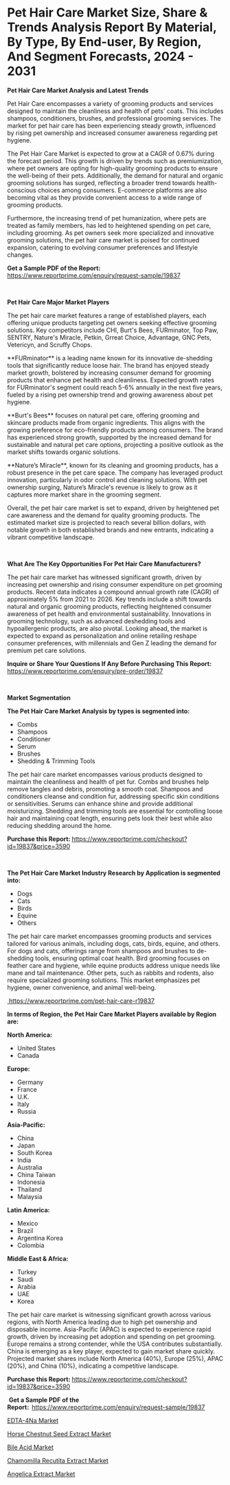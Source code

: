 <p><h1>Pet Hair Care Market Size, Share & Trends Analysis Report By Material, By Type, By End-user, By Region, And Segment Forecasts, 2024 - 2031</h1></p><p><strong>Pet Hair Care Market Analysis and Latest Trends</strong></p>
<p><p>Pet Hair Care encompasses a variety of grooming products and services designed to maintain the cleanliness and health of pets' coats. This includes shampoos, conditioners, brushes, and professional grooming services. The market for pet hair care has been experiencing steady growth, influenced by rising pet ownership and increased consumer awareness regarding pet hygiene.</p><p>The Pet Hair Care Market is expected to grow at a CAGR of 0.67% during the forecast period. This growth is driven by trends such as premiumization, where pet owners are opting for high-quality grooming products to ensure the well-being of their pets. Additionally, the demand for natural and organic grooming solutions has surged, reflecting a broader trend towards health-conscious choices among consumers. E-commerce platforms are also becoming vital as they provide convenient access to a wide range of grooming products. </p><p>Furthermore, the increasing trend of pet humanization, where pets are treated as family members, has led to heightened spending on pet care, including grooming. As pet owners seek more specialized and innovative grooming solutions, the pet hair care market is poised for continued expansion, catering to evolving consumer preferences and lifestyle changes.</p></p>
<p><strong>Get a Sample PDF of the Report:&nbsp;</strong> <a href="https://www.reportprime.com/enquiry/request-sample/19837?utm_campaign=1558&utm_medium=2&utm_source=Github&utm_content=ia&utm_term=02122024&utm_id=pet-hair-care">https://www.reportprime.com/enquiry/request-sample/19837</a></p>
<p>&nbsp;</p>
<p><strong>Pet Hair Care Major Market Players</strong></p>
<p><p>The pet hair care market features a range of established players, each offering unique products targeting pet owners seeking effective grooming solutions. Key competitors include CHI, Burt's Bees, FURminator, Top Paw, SENTRY, Nature's Miracle, Petkin, Grreat Choice, Advantage, GNC Pets, Vetericyn, and Scruffy Chops.</p><p>**FURminator** is a leading name known for its innovative de-shedding tools that significantly reduce loose hair. The brand has enjoyed steady market growth, bolstered by increasing consumer demand for grooming products that enhance pet health and cleanliness. Expected growth rates for FURminator's segment could reach 5-6% annually in the next five years, fueled by a rising pet ownership trend and growing awareness about pet hygiene.</p><p>**Burt's Bees** focuses on natural pet care, offering grooming and skincare products made from organic ingredients. This aligns with the growing preference for eco-friendly products among consumers. The brand has experienced strong growth, supported by the increased demand for sustainable and natural pet care options, projecting a positive outlook as the market shifts towards organic solutions.</p><p>**Nature’s Miracle**, known for its cleaning and grooming products, has a robust presence in the pet care space. The company has leveraged product innovation, particularly in odor control and cleaning solutions. With pet ownership surging, Nature’s Miracle's revenue is likely to grow as it captures more market share in the grooming segment. </p><p>Overall, the pet hair care market is set to expand, driven by heightened pet care awareness and the demand for quality grooming products. The estimated market size is projected to reach several billion dollars, with notable growth in both established brands and new entrants, indicating a vibrant competitive landscape.</p></p>
<p>&nbsp;</p>
<p><strong>What Are The Key Opportunities For Pet Hair Care Manufacturers?</strong></p>
<p><p>The pet hair care market has witnessed significant growth, driven by increasing pet ownership and rising consumer expenditure on pet grooming products. Recent data indicates a compound annual growth rate (CAGR) of approximately 5% from 2021 to 2026. Key trends include a shift towards natural and organic grooming products, reflecting heightened consumer awareness of pet health and environmental sustainability. Innovations in grooming technology, such as advanced deshedding tools and hypoallergenic products, are also pivotal. Looking ahead, the market is expected to expand as personalization and online retailing reshape consumer preferences, with millennials and Gen Z leading the demand for premium pet care solutions.</p></p>
<p><strong>Inquire or Share Your Questions If Any Before Purchasing This Report:</strong> <a href="https://www.reportprime.com/enquiry/pre-order/19837?utm_campaign=1558&utm_medium=2&utm_source=Github&utm_content=ia&utm_term=02122024&utm_id=pet-hair-care">https://www.reportprime.com/enquiry/pre-order/19837</a></p>
<p>&nbsp;</p>
<p><strong>Market Segmentation</strong></p>
<p><strong>The Pet Hair Care Market Analysis by types is segmented into:</strong></p>
<p><ul><li>Combs</li><li>Shampoos</li><li>Conditioner</li><li>Serum</li><li>Brushes</li><li>Shedding & Trimming Tools</li></ul></p>
<p><p>The pet hair care market encompasses various products designed to maintain the cleanliness and health of pet fur. Combs and brushes help remove tangles and debris, promoting a smooth coat. Shampoos and conditioners cleanse and condition fur, addressing specific skin conditions or sensitivities. Serums can enhance shine and provide additional moisturizing. Shedding and trimming tools are essential for controlling loose hair and maintaining coat length, ensuring pets look their best while also reducing shedding around the home.</p></p>
<p><strong>Purchase this Report:&nbsp;</strong><a href="https://www.reportprime.com/checkout?id=19837&price=3590&utm_campaign=1558&utm_medium=2&utm_source=Github&utm_content=ia&utm_term=02122024&utm_id=pet-hair-care">https://www.reportprime.com/checkout?id=19837&price=3590</a></p>
<p>&nbsp;</p>
<p><strong>The Pet Hair Care Market Industry Research by Application is segmented into:</strong></p>
<p><ul><li>Dogs</li><li>Cats</li><li>Birds</li><li>Equine</li><li>Others</li></ul></p>
<p><p>The pet hair care market encompasses grooming products and services tailored for various animals, including dogs, cats, birds, equine, and others. For dogs and cats, offerings range from shampoos and brushes to de-shedding tools, ensuring optimal coat health. Bird grooming focuses on feather care and hygiene, while equine products address unique needs like mane and tail maintenance. Other pets, such as rabbits and rodents, also require specialized grooming solutions. This market emphasizes pet hygiene, owner convenience, and animal well-being.</p></p>
<p><a href="https://www.reportprime.com/pet-hair-care-r19837?utm_campaign=1558&utm_medium=2&utm_source=Github&utm_content=ia&utm_term=02122024&utm_id=pet-hair-care">&nbsp;https://www.reportprime.com/pet-hair-care-r19837</a></p>
<p><strong>In terms of Region, the Pet Hair Care Market Players available by Region are:</strong></p>
<p>
    <p> <strong> North America: </strong>
        <ul>
            <li>United States</li>
            <li>Canada</li>
        </ul>
        </p> 
    <p> <strong> Europe: </strong>
        <ul>
            <li>Germany</li>
            <li>France</li>
            <li>U.K.</li>
            <li>Italy</li>
            <li>Russia</li>
        </ul>
        </p> 
    <p> <strong> Asia-Pacific: </strong>
        <ul>
            <li>China</li>
            <li>Japan</li>
            <li>South Korea</li>
            <li>India</li>
            <li>Australia</li>
            <li>China Taiwan</li>
            <li>Indonesia</li>
            <li>Thailand</li>
            <li>Malaysia</li>
        </ul>
        </p> 
    <p> <strong> Latin America: </strong>
        <ul>
            <li>Mexico</li>
            <li>Brazil</li>
            <li>Argentina Korea</li>
            <li>Colombia</li>
        </ul>
        </p> 
    <p> <strong> Middle East & Africa: </strong>
        <ul>
            <li>Turkey</li>
            <li>Saudi</li>
            <li>Arabia</li>
            <li>UAE</li>
            <li>Korea</li>
        </ul>
    </p>
    </p>
<p><p>The pet hair care market is witnessing significant growth across various regions, with North America leading due to high pet ownership and disposable income. Asia-Pacific (APAC) is expected to experience rapid growth, driven by increasing pet adoption and spending on pet grooming. Europe remains a strong contender, while the USA contributes substantially. China is emerging as a key player, expected to gain market share quickly. Projected market shares include North America (40%), Europe (25%), APAC (20%), and China (10%), indicating a competitive landscape.</p></p>
<p><strong>Purchase this Report: </strong><a href="https://www.reportprime.com/checkout?id=19837&price=3590&utm_campaign=1558&utm_medium=2&utm_source=Github&utm_content=ia&utm_term=02122024&utm_id=pet-hair-care">https://www.reportprime.com/checkout?id=19837&price=3590</a></p>
<p>&nbsp;<strong>Get a Sample PDF of the Report:&nbsp;&nbsp;</strong><a href="https://www.reportprime.com/enquiry/request-sample/19837?utm_campaign=1558&utm_medium=2&utm_source=Github&utm_content=ia&utm_term=02122024&utm_id=pet-hair-care">https://www.reportprime.com/enquiry/request-sample/19837</a></p>
<p><strong></strong></p>
<p><p><a href="https://issuu.com/reportprime-2/docs/edta-4na-market-size-2030.pptx?utm_campaign=1558&utm_medium=2&utm_source=Github&utm_content=ia&utm_term=02122024&utm_id=pet-hair-care">EDTA-4Na Market</a></p><p><a href="https://www.linkedin.com/pulse/influencing-factors-horse-chestnut-seed-extract-market-asdee?utm_campaign=1558&utm_medium=2&utm_source=Github&utm_content=ia&utm_term=02122024&utm_id=pet-hair-care">Horse Chestnut Seed Extract Market</a></p><p><a href="https://issuu.com/reportprime-2/docs/bile-acid-market-size-2030.pptx?utm_campaign=1558&utm_medium=2&utm_source=Github&utm_content=ia&utm_term=02122024&utm_id=pet-hair-care">Bile Acid Market</a></p><p><a href="https://www.linkedin.com/pulse/key-drivers-chamomilla-recutita-extract-market-how-its-wxhue?utm_campaign=1558&utm_medium=2&utm_source=Github&utm_content=ia&utm_term=02122024&utm_id=pet-hair-care">Chamomilla Recutita Extract Market</a></p><p><a href="https://www.linkedin.com/pulse/comprehensive-study-angelica-extractmarket-segmentation-size-tymye?utm_campaign=1558&utm_medium=2&utm_source=Github&utm_content=ia&utm_term=02122024&utm_id=pet-hair-care">Angelica Extract Market</a></p></p>